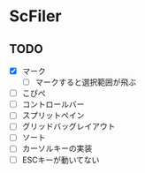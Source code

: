 # ScFiler


## TODO
- [x] マーク
  - [ ] マークすると選択範囲が飛ぶ
- [ ] こぴぺ
- [ ] コントロールバー
- [ ] スプリットペイン
- [ ] グリッドバッグレイアウト
- [ ] ソート
- [ ] カーソルキーの実装
- [ ] ESCキーが動いてない
